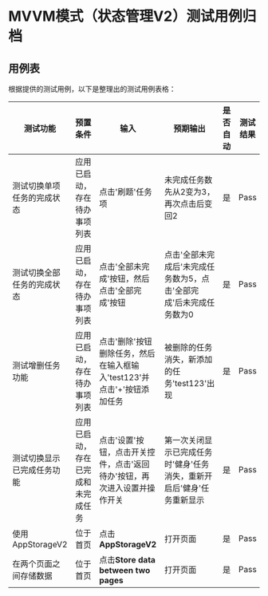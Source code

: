 # MVVM模式（状态管理V2）测试用例归档

## 用例表

根据提供的测试用例，以下是整理出的测试用例表格：

| 测试功能 | 预置条件 | 输入 | 预期输出 | 是否自动 | 测试结果 |
|---------|---------|------|---------|:-------:|:-------:|
| 测试切换单项任务的完成状态 | 应用已启动，存在待办事项列表 | 点击'刷题'任务项 | 未完成任务数先从2变为3，再次点击后变回2 | 是 | Pass |
| 测试切换全部任务的完成状态 | 应用已启动，存在待办事项列表 | 点击'全部未完成'按钮，然后点击'全部完成'按钮 | 点击'全部未完成后'未完成任务数为5，点击'全部完成'后未完成任务数为0 | 是 | Pass |
| 测试增删任务功能 | 应用已启动，存在待办事项列表 | 点击'删除'按钮删除任务，然后在输入框输入'test123'并点击'+'按钮添加任务 | 被删除的任务消失，新添加的任务'test123'出现 | 是 | Pass |
| 测试切换显示已完成任务功能 | 应用已启动，存在已完成和未完成任务 | 点击'设置'按钮，点击开关控件，点击'返回待办'按钮，再次进入设置并操作开关 | 第一次关闭显示已完成任务时'健身'任务消失，重新开启后'健身'任务重新显示 | 是 | Pass |
| 使用AppStorageV2 | 位于首页     | 点击**AppStorageV2** | 打开页面    | 是       | Pass     |
| 在两个页面之间存储数据 | 位于首页     | 点击**Store data between two pages** | 打开页面     | 是       | Pass     |